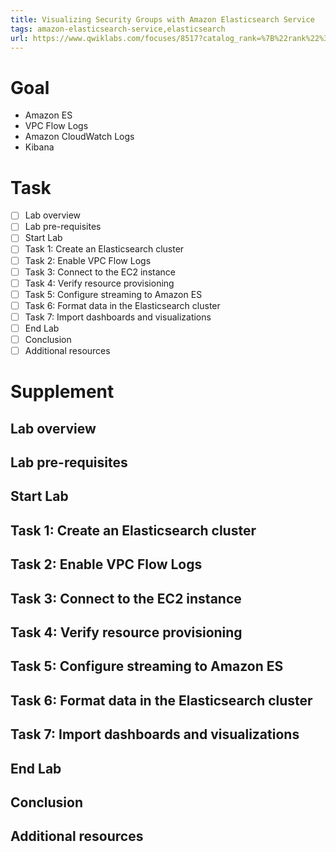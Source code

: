 ```yaml
---
title: Visualizing Security Groups with Amazon Elasticsearch Service
tags: amazon-elasticsearch-service,elasticsearch
url: https://www.qwiklabs.com/focuses/8517?catalog_rank=%7B%22rank%22%3A1%2C%22num_filters%22%3A0%2C%22has_search%22%3Atrue%7D&parent=catalog&search_id=4126136
---
```


# Goal
- Amazon ES
- VPC Flow Logs
- Amazon CloudWatch Logs
- Kibana

# Task
- [ ] Lab overview
- [ ] Lab pre-requisites
- [ ] Start Lab
- [ ] Task 1: Create an Elasticsearch cluster
- [ ] Task 2: Enable VPC Flow Logs
- [ ] Task 3: Connect to the EC2 instance
- [ ] Task 4: Verify resource provisioning
- [ ] Task 5: Configure streaming to Amazon ES
- [ ] Task 6: Format data in the Elasticsearch cluster
- [ ] Task 7: Import dashboards and visualizations
- [ ] End Lab
- [ ] Conclusion
- [ ] Additional resources

# Supplement
## Lab overview
## Lab pre-requisites
## Start Lab
## Task 1: Create an Elasticsearch cluster
## Task 2: Enable VPC Flow Logs
## Task 3: Connect to the EC2 instance
## Task 4: Verify resource provisioning
## Task 5: Configure streaming to Amazon ES
## Task 6: Format data in the Elasticsearch cluster
## Task 7: Import dashboards and visualizations
## End Lab
## Conclusion
## Additional resources


